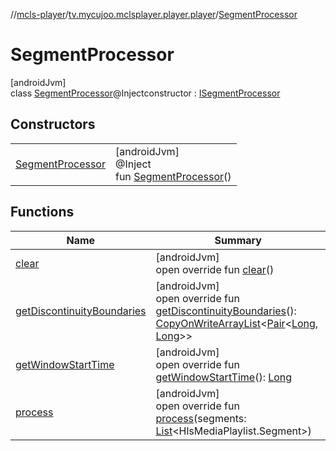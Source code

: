 //[mcls-player](../../../index.md)/[tv.mycujoo.mclsplayer.player.player](../index.md)/[SegmentProcessor](index.md)

# SegmentProcessor

[androidJvm]\
class [SegmentProcessor](index.md)@Injectconstructor : [ISegmentProcessor](../-i-segment-processor/index.md)

## Constructors

| | |
|---|---|
| [SegmentProcessor](-segment-processor.md) | [androidJvm]<br>@Inject<br>fun [SegmentProcessor](-segment-processor.md)() |

## Functions

| Name | Summary |
|---|---|
| [clear](clear.md) | [androidJvm]<br>open override fun [clear](clear.md)() |
| [getDiscontinuityBoundaries](get-discontinuity-boundaries.md) | [androidJvm]<br>open override fun [getDiscontinuityBoundaries](get-discontinuity-boundaries.md)(): [CopyOnWriteArrayList](https://developer.android.com/reference/kotlin/java/util/concurrent/CopyOnWriteArrayList.html)&lt;[Pair](https://kotlinlang.org/api/latest/jvm/stdlib/kotlin/-pair/index.html)&lt;[Long](https://kotlinlang.org/api/latest/jvm/stdlib/kotlin/-long/index.html), [Long](https://kotlinlang.org/api/latest/jvm/stdlib/kotlin/-long/index.html)&gt;&gt; |
| [getWindowStartTime](get-window-start-time.md) | [androidJvm]<br>open override fun [getWindowStartTime](get-window-start-time.md)(): [Long](https://kotlinlang.org/api/latest/jvm/stdlib/kotlin/-long/index.html) |
| [process](process.md) | [androidJvm]<br>open override fun [process](process.md)(segments: [List](https://kotlinlang.org/api/latest/jvm/stdlib/kotlin.collections/-list/index.html)&lt;HlsMediaPlaylist.Segment&gt;) |
